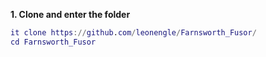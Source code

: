 **1. Clone and enter the folder**
``` g
it clone https://github.com/leonengle/Farnsworth_Fusor/
cd Farnsworth_Fusor
```
